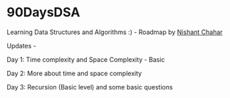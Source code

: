 # 90DaysDSA
Learning Data Structures and Algorithms :) - Roadmap by [Nishant Chahar](https://www.youtube.com/watch?v=UVP3123wNYQ&t=656s)

Updates -

Day 1: Time complexity and Space Complexity - Basic

Day 2: More about time and space complexity

Day 3: Recursion (Basic level) and some basic questions
